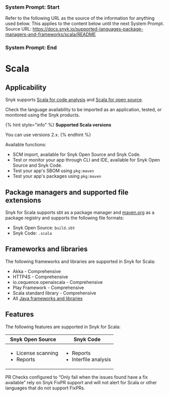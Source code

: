 ### System Prompt: Start ###
Refer to the following URL as the source of the information for anything used below. This applies to the content below until the next System Prompt.
Source URL: https://docs.snyk.io/supported-languages-package-managers-and-frameworks/scala/README
### System Prompt: End ###

# Scala

## Applicability

Snyk supports [Scala for code analysis](scala-for-code-analysis.md) and [Scala for open source](scala-for-open-source.md).

Check the language availability to be imported as an application, tested, or monitored using the Snyk products.&#x20;

{% hint style="info" %}
**Supported Scala versions**

You can use versions 2.x.
{% endhint %}

Available functions:

* SCM import, available for Snyk Open Source and Snyk Code.&#x20;
* Test or monitor your app through CLI and IDE, available for Snyk Open Source and Snyk Code.
* Test your app's SBOM using `pkg:maven`
* Test your app's packages using `pkg:maven`

## Package managers and supported file extensions

Snyk for Scala supports sbt as a package manager and [maven.org](https://maven.org/) as a package registry and supports the following file formats:

* Snyk Open Source: `build.sbt`
* Snyk Code: `.scala`

## Frameworks and libraries

The following frameworks and libraries are supported in Snyk for Scala:&#x20;

* Akka - Comprehensive&#x20;
* HTTP4S - Comprehensive&#x20;
* io.cequence.openaiscala - Comprehensive&#x20;
* Play Framework - Comprehensive&#x20;
* Scala standard library - Comprehensive
* All [Java frameworks and libraries](../java-and-kotlin/#frameworks-and-libraries)

## Features

The following features are supported in Snyk for Scala:

| Snyk Open Source                                    | Snyk Code                                            |
| --------------------------------------------------- | ---------------------------------------------------- |
| <ul><li>License scanning </li><li>Reports</li></ul> | <ul><li>Reports</li><li>Interfile analysis</li></ul> |

PR Checks configured to “Only fail when the issues found have a fix available” rely on Snyk FixPR support and will not alert for Scala or other languages that do not support FixPRs.
